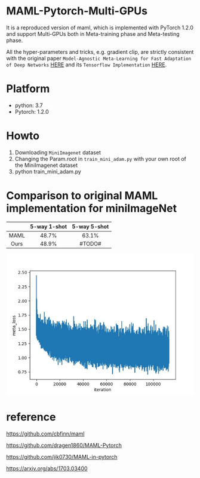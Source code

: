 # MAML-Pytorch-Multi-GPUs
It is a reproduced version of maml, which is implemented with PyTorch 1.2.0 and support Multi-GPUs both in Meta-training phase and Meta-testing phase. 

All the hyper-parameters and tricks, e.g. gradient clip, are strictly consistent with the original paper `Model-Agnostic Meta-Learning for Fast Adaptation of Deep Networks` [HERE](https://arxiv.org/abs/1703.03400) and its `Tensorflow Implementation` [HERE](https://github.com/cbfinn/maml).

# Platform
- python: 3.7
- Pytorch: 1.2.0

# Howto
1. Downloading `MiniImagenet` dataset
2. Changing the Param.root in `train_mini_adam.py` with your own root of the MiniImagenet dataset
3. python train_mini_adam.py 


# Comparison to original MAML implementation for miniImageNet

|      | 5-way 1-shot | 5-way 5-shot |
|:----:|:------------:|:------------:|
| MAML |     48.7%    |     63.1%    |
| Ours |     48.9%    |     #TODO#   |

![meta_loss](meta_loss.jpg)

# reference
https://github.com/cbfinn/maml

https://github.com/dragen1860/MAML-Pytorch

https://github.com/jik0730/MAML-in-pytorch

https://arxiv.org/abs/1703.03400
